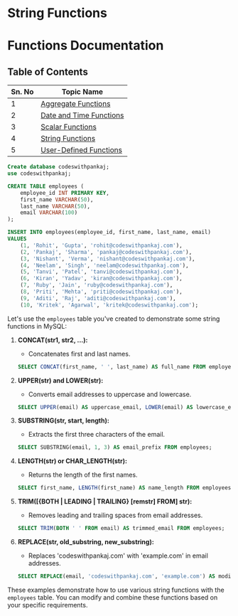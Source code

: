 # String Functions

# Functions Documentation

## Table of Contents
| Sn. No | Topic Name                 |
|--------|----------------------------|
| 1      | [Aggregate Functions](AggregateFunctions.md)     |
| 2      | [Date and Time Functions](Date_TimeFunctions.md)  |
| 3      | [Scalar Functions](ScalarFunctions.md)            |
| 4      | [String Functions](StringFunctions.md)            |
| 5      | [User-Defined Functions](User-DefinedFunctions.md)|

```sql
Create database codeswithpankaj;
use codeswithpankaj;

CREATE TABLE employees (
    employee_id INT PRIMARY KEY,
    first_name VARCHAR(50),
    last_name VARCHAR(50),
    email VARCHAR(100)
);

INSERT INTO employees(employee_id, first_name, last_name, email)
VALUES
    (1, 'Rohit', 'Gupta', 'rohit@codeswithpankaj.com'),
    (2, 'Pankaj', 'Sharma', 'pankaj@codeswithpankaj.com'),
    (3, 'Nishant', 'Verma', 'nishant@codeswithpankaj.com'),
    (4, 'Neelam', 'Singh', 'neelam@codeswithpankaj.com'),
    (5, 'Tanvi', 'Patel', 'tanvi@codeswithpankaj.com'),
    (6, 'Kiran', 'Yadav', 'kiran@codeswithpankaj.com'),
    (7, 'Ruby', 'Jain', 'ruby@codeswithpankaj.com'),
    (8, 'Priti', 'Mehta', 'priti@codeswithpankaj.com'),
    (9, 'Aditi', 'Raj', 'aditi@codeswithpankaj.com'),
    (10, 'Kritek', 'Agarwal', 'kritek@codeswithpankaj.com');
```
Let's use the `employees` table you've created to demonstrate some string functions in MySQL:

1. **CONCAT(str1, str2, ...):**
   - Concatenates first and last names.

   ```sql
   SELECT CONCAT(first_name, ' ', last_name) AS full_name FROM employees;
   ```

2. **UPPER(str) and LOWER(str):**
   - Converts email addresses to uppercase and lowercase.

   ```sql
   SELECT UPPER(email) AS uppercase_email, LOWER(email) AS lowercase_email FROM employees;
   ```

3. **SUBSTRING(str, start, length):**
   - Extracts the first three characters of the email.

   ```sql
   SELECT SUBSTRING(email, 1, 3) AS email_prefix FROM employees;
   ```

4. **LENGTH(str) or CHAR_LENGTH(str):**
   - Returns the length of the first names.

   ```sql
   SELECT first_name, LENGTH(first_name) AS name_length FROM employees;
   ```

5. **TRIM([{BOTH | LEADING | TRAILING} [remstr] FROM] str):**
   - Removes leading and trailing spaces from email addresses.

   ```sql
   SELECT TRIM(BOTH ' ' FROM email) AS trimmed_email FROM employees;
   ```

6. **REPLACE(str, old_substring, new_substring):**
   - Replaces 'codeswithpankaj.com' with 'example.com' in email addresses.

   ```sql
   SELECT REPLACE(email, 'codeswithpankaj.com', 'example.com') AS modified_email FROM employees;
   ```

These examples demonstrate how to use various string functions with the `employees` table. You can modify and combine these functions based on your specific requirements.
